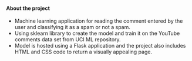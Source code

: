 #### About the project
- Machine learning application for reading the comment entered by the user and classifying it as a spam or not a spam.
- Using sklearn library to create the model and train it on the YouTube comments data set from UCI ML repository.
- Model is hosted using a Flask application and the project also includes HTML and CSS code to return a visually appealing page.
  